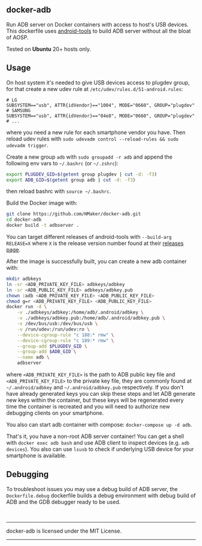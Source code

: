 ## docker-adb
Run ADB server on Docker containers with access to host's USB devices. This dockerfile uses [android-tools][1] to build ADB server without all the bloat of AOSP. 

Tested on **Ubuntu** 20+ hosts only.

## Usage
On host system it's needed to give USB devices access to plugdev group, for that create a new udev rule at `/etc/udev/rules.d/51-android.rules`:
```
# LG
SUBSYSTEM=="usb", ATTR{idVendor}=="1004", MODE="0660", GROUP="plugdev"
# SAMSUNG
SUBSYSTEM=="usb", ATTR{idVendor}=="04e8", MODE="0660", GROUP="plugdev"
# ...
```
where you need a new rule for each smartphone vendor you have. Then reload udev rules with `sudo udevadm control --reload-rules && sudo udevadm trigger`.

Create a new group `adb` with `sudo groupadd -r adb` and append the following env vars to `~/.bashrc` (or `~/.zshrc`):
```bash
export PLUGDEV_GID=$(getent group plugdev | cut -d: -f3)
export ADB_GID=$(getent group adb | cut -d: -f3)
```
then reload bashrc with `source ~/.bashrc`.

Build the Docker image with:
```bash
git clone https://github.com/HMaker/docker-adb.git
cd docker-adb
docker build -t adbserver .
```
You can target different releases of android-tools with `--build-arg RELEASE=X` where `X` is the release version number found at their [releases page][2]. 

After the image is successfully built, you can create a new adb container with:
```bash
mkdir adbkeys
ln -sr <ADB_PRIVATE_KEY_FILE> adbkeys/adbkey
ln -sr <ADB_PUBLIC_KEY_FILE> adbkeys/adbkey.pub
chown :adb <ADB_PRIVATE_KEY_FILE> <ADB_PUBLIC_KEY_FILE>
chmod g=r <ADB_PRIVATE_KEY_FILE> <ADB_PUBLIC_KEY_FILE>
docker run -d \
    -v ./adbkeys/adbkey:/home/adb/.android/adbkey \
    -v ./adbkeys/adbkey.pub:/home/adb/.android/adbkey.pub \
    -v /dev/bus/usb:/dev/bus/usb \
    -v /run/udev:/run/udev:ro \
    --device-cgroup-rule "c 188:* rmw" \
    --device-cgroup-rule "c 189:* rmw" \
    --group-add $PLUGDEV_GID \
    --group-add $ADB_GID \
    --name adb \
    adbserver
```
where `<ADB_PRIVATE_KEY_FILE>` is the path to ADB public key file and `<ADB_PRIVATE_KEY_FILE>` to the private key file, they are commonly found at `~/.android/adbkey` and `~/.android/adbkey.pub` respectively. If you don't have already generated keys you can skip these steps and let ADB generate new keys within the container, but these keys will be regenerated every time the container is recreated and you will need to authorize new debugging clients on your smartphone.

You also can start adb container with compose: `docker-compose up -d adb`.

That's it, you have a non-root ADB server container! You can get a shell with `docker exec adb bash` and use ADB client to inspect devices (e.g. `adb devices`). You also can use `lsusb` to check if underlying USB device for your smartphone is available.

## Debugging
To troubleshoot issues you may use a debug build of ADB server, the `Dockerfile.debug` dockerfile builds a debug environment with debug build of ADB and the GDB debugger ready to be used.

<br>
<hr>
docker-adb is licensed under the MIT License.
<hr>

[1]: https://github.com/nmeum/android-tools
[2]: https://github.com/nmeum/android-tools/releases